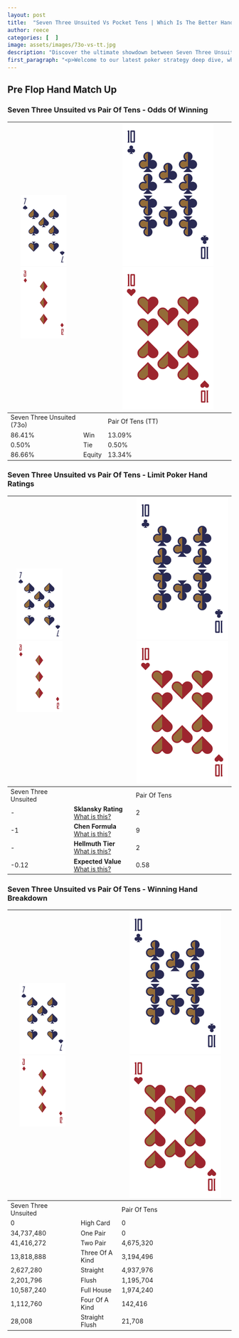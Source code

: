 ```yaml
---
layout: post
title:  "Seven Three Unsuited Vs Pocket Tens | Which Is The Better Hand In Poker? A Complete Guide"
author: reece
categories: [  ]
image: assets/images/73o-vs-tt.jpg
description: "Discover the ultimate showdown between Seven Three Unsuited and Pair Of Tens in poker! Uncover the odds, strategies, and scenarios where one hand triumphs over the other. Get ready to up your poker game with this thrilling analysis."
first_paragraph: "<p>Welcome to our latest poker strategy deep dive, where we're pitting two distinct hands against each other in a high-stakes showdown: Seven Three Unsuited vs Pair Of Tens.</p><p>In the dynamic world of poker, every decision counts, and knowing which hand holds the upper hand is key to your success at the table.</p><p>In this article, we'll dissect these two hands, explore the scenarios where one dominates the other, and equip you with the knowledge to make strategic choices that can tip the odds in your favor.</p><p>Get ready to unravel the intriguing dynamics of these poker hands and elevate your game to new heights.</p>"
---
```




[comment]: # (sp0)

## Pre Flop Hand Match Up

<div class="table hand-ratings" markdown="1"> 



### Seven Three Unsuited vs Pair Of Tens - Odds Of Winning


    
| ![image info](assets/images/hand1/7.png) ![image info](assets/images/hand1/3o.png) |  | ![image info](assets/images/hand2/T.png) ![image info](assets/images/hand2/To.png) |
| -------- | -------- | -------- |
| Seven Three Unsuited (73o) |  | Pair Of Tens (TT) |
| 86.41% | Win | 13.09% |
| 0.50% | Tie | 0.50% |
| 86.66% | Equity | 13.34% |




[comment]: # (sp1)



### Seven Three Unsuited vs Pair Of Tens - Limit Poker Hand Ratings


    
| ![image info](assets/images/hand1/7.png) ![image info](assets/images/hand1/3o.png) |  | ![image info](assets/images/hand2/T.png) ![image info](assets/images/hand2/To.png) |
| -------- | -------- | -------- |
| Seven Three Unsuited |  | Pair Of Tens |
| - | **Sklansky Rating** [What is this?](/sklansky-rating-explained) | 2 |
| -1 | **Chen Formula** [What is this?](/chen-formula-explained) | 9 |
| - | **Hellmuth Tier** [What is this?](/Hellmuth-tier-explained) | 2 |
| -0.12 | **Expected Value** [What is this?](/expected-value-explained) | 0.58 |




[comment]: # (sp2)



### Seven Three Unsuited vs Pair Of Tens - Winning Hand Breakdown


    
| ![image info](assets/images/hand1/7.png) ![image info](assets/images/hand1/3o.png) |  | ![image info](assets/images/hand2/T.png) ![image info](assets/images/hand2/To.png) |
| -------- | -------- | -------- |
| Seven Three Unsuited |  | Pair Of Tens |
| 0 | High Card | 0 |
| 34,737,480 | One Pair | 0 |
| 41,416,272 | Two Pair | 4,675,320 |
| 13,818,888 | Three Of A Kind | 3,194,496 |
| 2,627,280 | Straight | 4,937,976 |
| 2,201,796 | Flush | 1,195,704 |
| 10,587,240 | Full House | 1,974,240 |
| 1,112,760 | Four Of A Kind | 142,416 |
| 28,008 | Straight Flush | 21,708 |




[comment]: # (sp3)



</div>

[comment]: # (sp4)



[comment]: # (sp5)

